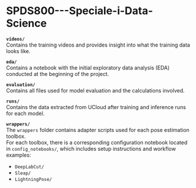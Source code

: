 # SPDS800---Speciale-i-Data-Science

**`videos/`**  
Contains the training videos and provides insight into what the training data looks like.

**`eda/`**  
Contains a notebook with the initial exploratory data analysis (EDA) conducted at the beginning of the project.

**`evaluation/`**  
Contains all files used for model evaluation and the calculations involved.

**`runs/`**  
Contains the data extracted from UCloud after training and inference runs for each model.

**`wrappers/`**  
The `wrappers` folder contains adapter scripts used for each pose estimation toolbox.  
For each toolbox, there is a corresponding configuration notebook located in `config_notebooks/`, which includes setup instructions and workflow examples:
- `DeepLabCut/`
- `Sleap/`
- `LightningPose/`


